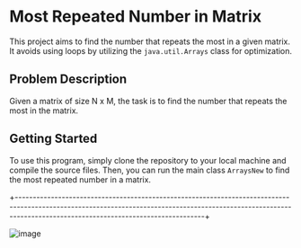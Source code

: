 # Most Repeated Number in Matrix

This project aims to find the number that repeats the most in a given matrix. It avoids using loops by utilizing the `java.util.Arrays` class for optimization.

## Problem Description

Given a matrix of size N x M, the task is to find the number that repeats the most in the matrix.

## Getting Started

To use this program, simply clone the repository to your local machine and compile the source files. Then, you can run the main class `ArraysNew` to find the most repeated number in a matrix.

+----------------------------------------------------------------------------------------------------------------------------------------------------------------------------------------------------------------+

![image](https://github.com/ppc-ntu-khpi/advanced-arrays-snowaaaaaaaaaa/assets/144525592/3b7f4609-21db-476d-8bee-bbeba3acfe17)
